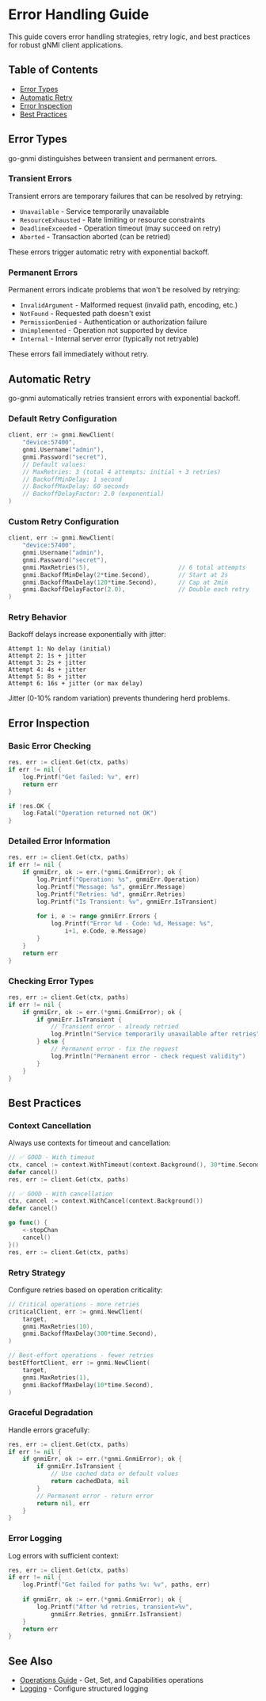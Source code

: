 # Error Handling Guide

This guide covers error handling strategies, retry logic, and best practices for robust gNMI client applications.

## Table of Contents

- [Error Types](#error-types)
- [Automatic Retry](#automatic-retry)
- [Error Inspection](#error-inspection)
- [Best Practices](#best-practices)

## Error Types

go-gnmi distinguishes between transient and permanent errors.

### Transient Errors

Transient errors are temporary failures that can be resolved by retrying:

- `Unavailable` - Service temporarily unavailable
- `ResourceExhausted` - Rate limiting or resource constraints
- `DeadlineExceeded` - Operation timeout (may succeed on retry)
- `Aborted` - Transaction aborted (can be retried)

These errors trigger automatic retry with exponential backoff.

### Permanent Errors

Permanent errors indicate problems that won't be resolved by retrying:

- `InvalidArgument` - Malformed request (invalid path, encoding, etc.)
- `NotFound` - Requested path doesn't exist
- `PermissionDenied` - Authentication or authorization failure
- `Unimplemented` - Operation not supported by device
- `Internal` - Internal server error (typically not retryable)

These errors fail immediately without retry.

## Automatic Retry

go-gnmi automatically retries transient errors with exponential backoff.

### Default Retry Configuration

```go
client, err := gnmi.NewClient(
    "device:57400",
    gnmi.Username("admin"),
    gnmi.Password("secret"),
    // Default values:
    // MaxRetries: 3 (total 4 attempts: initial + 3 retries)
    // BackoffMinDelay: 1 second
    // BackoffMaxDelay: 60 seconds
    // BackoffDelayFactor: 2.0 (exponential)
)
```

### Custom Retry Configuration

```go
client, err := gnmi.NewClient(
    "device:57400",
    gnmi.Username("admin"),
    gnmi.Password("secret"),
    gnmi.MaxRetries(5),                         // 6 total attempts
    gnmi.BackoffMinDelay(2*time.Second),        // Start at 2s
    gnmi.BackoffMaxDelay(120*time.Second),      // Cap at 2min
    gnmi.BackoffDelayFactor(2.0),               // Double each retry
)
```

### Retry Behavior

Backoff delays increase exponentially with jitter:

```
Attempt 1: No delay (initial)
Attempt 2: 1s + jitter
Attempt 3: 2s + jitter
Attempt 4: 4s + jitter
Attempt 5: 8s + jitter
Attempt 6: 16s + jitter (or max delay)
```

Jitter (0-10% random variation) prevents thundering herd problems.

## Error Inspection

### Basic Error Checking

```go
res, err := client.Get(ctx, paths)
if err != nil {
    log.Printf("Get failed: %v", err)
    return err
}

if !res.OK {
    log.Fatal("Operation returned not OK")
}
```

### Detailed Error Information

```go
res, err := client.Get(ctx, paths)
if err != nil {
    if gnmiErr, ok := err.(*gnmi.GnmiError); ok {
        log.Printf("Operation: %s", gnmiErr.Operation)
        log.Printf("Message: %s", gnmiErr.Message)
        log.Printf("Retries: %d", gnmiErr.Retries)
        log.Printf("Is Transient: %v", gnmiErr.IsTransient)
        
        for i, e := range gnmiErr.Errors {
            log.Printf("Error %d - Code: %d, Message: %s",
                i+1, e.Code, e.Message)
        }
    }
    return err
}
```

### Checking Error Types

```go
res, err := client.Get(ctx, paths)
if err != nil {
    if gnmiErr, ok := err.(*gnmi.GnmiError); ok {
        if gnmiErr.IsTransient {
            // Transient error - already retried
            log.Println("Service temporarily unavailable after retries")
        } else {
            // Permanent error - fix the request
            log.Println("Permanent error - check request validity")
        }
    }
}
```

## Best Practices

### Context Cancellation

Always use contexts for timeout and cancellation:

```go
// ✅ GOOD - With timeout
ctx, cancel := context.WithTimeout(context.Background(), 30*time.Second)
defer cancel()
res, err := client.Get(ctx, paths)

// ✅ GOOD - With cancellation
ctx, cancel := context.WithCancel(context.Background())
defer cancel()

go func() {
    <-stopChan
    cancel()
}()
res, err := client.Get(ctx, paths)
```

### Retry Strategy

Configure retries based on operation criticality:

```go
// Critical operations - more retries
criticalClient, err := gnmi.NewClient(
    target,
    gnmi.MaxRetries(10),
    gnmi.BackoffMaxDelay(300*time.Second),
)

// Best-effort operations - fewer retries
bestEffortClient, err := gnmi.NewClient(
    target,
    gnmi.MaxRetries(1),
    gnmi.BackoffMaxDelay(10*time.Second),
)
```

### Graceful Degradation

Handle errors gracefully:

```go
res, err := client.Get(ctx, paths)
if err != nil {
    if gnmiErr, ok := err.(*gnmi.GnmiError); ok {
        if gnmiErr.IsTransient {
            // Use cached data or default values
            return cachedData, nil
        }
        // Permanent error - return error
        return nil, err
    }
}
```

### Error Logging

Log errors with sufficient context:

```go
res, err := client.Get(ctx, paths)
if err != nil {
    log.Printf("Get failed for paths %v: %v", paths, err)
    
    if gnmiErr, ok := err.(*gnmi.GnmiError); ok {
        log.Printf("After %d retries, transient=%v",
            gnmiErr.Retries, gnmiErr.IsTransient)
    }
    return err
}
```

## See Also

- [Operations Guide](operations.md) - Get, Set, and Capabilities operations
- [Logging](logging.md) - Configure structured logging
